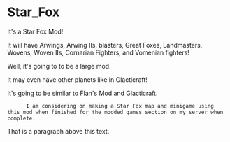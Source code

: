 Star_Fox
========

It's a Star Fox Mod!

It will have Arwings, Arwing IIs, blasters, Great Foxes, Landmasters, Wovens, Woven IIs, Cornarian 
Fighters, and Vomenian fighters!

Well, it's going to to be a large mod.

It may even have other planets like in Glacticraft!

It's going to be similar to Flan's Mod and Glacticraft.


          I am considering on making a Star Fox map and minigame using this mod when finished for the modded games section on my server when complete.

That is a paragraph above this text.
